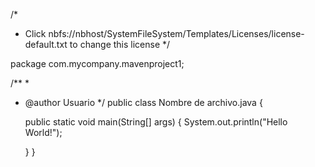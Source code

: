 
/*
 * Click nbfs://nbhost/SystemFileSystem/Templates/Licenses/license-default.txt to change this license
 */

package com.mycompany.mavenproject1;

/**
 *
 * @author Usuario
 */
public class Nombre de archivo.java {

    public static void main(String[] args) {
        System.out.println("Hello World!");
        
    }
}
